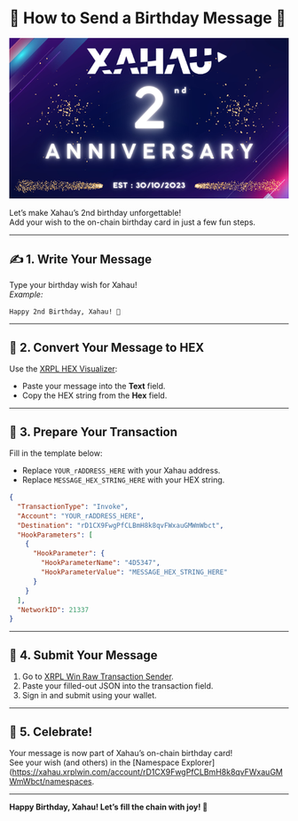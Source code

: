 # 🎂 How to Send a Birthday Message 🎉

<p align="center">
  <img src="./XahauAnniversary.png" alt="Xahau 2nd Anniversary" />
</p>

Let’s make Xahau’s 2nd birthday unforgettable!  
Add your wish to the on-chain birthday card in just a few fun steps.

---

## ✍️ 1. Write Your Message

Type your birthday wish for Xahau!  
_Example:_  
```
Happy 2nd Birthday, Xahau! 🎉
```

---

## 🧙 2. Convert Your Message to HEX

Use the [XRPL HEX Visualizer](https://transia-rnd.github.io/xrpl-hex-visualizer/):

- Paste your message into the **Text** field.
- Copy the HEX string from the **Hex** field.

---

## 📝 3. Prepare Your Transaction

Fill in the template below:

- Replace `YOUR_rADDRESS_HERE` with your Xahau address.
- Replace `MESSAGE_HEX_STRING_HERE` with your HEX string.

```json
{
  "TransactionType": "Invoke",
  "Account": "YOUR_rADDRESS_HERE",
  "Destination": "rD1CX9FwgPfCLBmH8k8qvFWxauGMWmWbct",
  "HookParameters": [
    {
      "HookParameter": {
        "HookParameterName": "4D5347",
        "HookParameterValue": "MESSAGE_HEX_STRING_HERE"
      }
    }
  ],
  "NetworkID": 21337
}
```

---

## 🚀 4. Submit Your Message

1. Go to [XRPL Win Raw Transaction Sender](https://xahau.xrplwin.com/tools/tx/raw).
2. Paste your filled-out JSON into the transaction field.
3. Sign in and submit using your wallet.

---

## 🎊 5. Celebrate!

Your message is now part of Xahau’s on-chain birthday card!  
See your wish (and others) in the [Namespace Explorer](https://xahau.xrplwin.com/account/rD1CX9FwgPfCLBmH8k8qvFWxauGMWmWbct/namespaces.

---

**Happy Birthday, Xahau! Let’s fill the chain with joy! 🥳**
